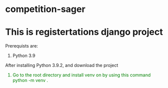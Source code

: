 # competition-sager
 
<h1> This is registertations django project </h1>
<p> Prerequists are: </p>
<ol>
 <li> Python 3.9 </li>
</ol>

<p> After installing Python 3.9.2, and download the project </p>
<ol>
 <li style="color:green;"> Go to the root directory and install venv on by using this command <span >python -m venv . </span> </li>
 
 </ol>
